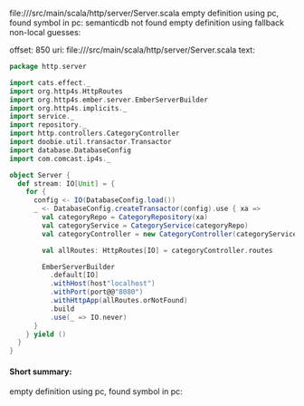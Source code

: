 file://<WORKSPACE>/src/main/scala/http/server/Server.scala
empty definition using pc, found symbol in pc: 
semanticdb not found
empty definition using fallback
non-local guesses:

offset: 850
uri: file://<WORKSPACE>/src/main/scala/http/server/Server.scala
text:
```scala
package http.server

import cats.effect._
import org.http4s.HttpRoutes
import org.http4s.ember.server.EmberServerBuilder
import org.http4s.implicits._
import service._
import repository._
import http.controllers.CategoryController
import doobie.util.transactor.Transactor
import database.DatabaseConfig
import com.comcast.ip4s._

object Server {
  def stream: IO[Unit] = {
    for {
      config <- IO(DatabaseConfig.load())
      _ <- DatabaseConfig.createTransactor(config).use { xa =>
        val categoryRepo = CategoryRepository(xa)
        val categoryService = CategoryService(categoryRepo)
        val categoryController = new CategoryController(categoryService)

        val allRoutes: HttpRoutes[IO] = categoryController.routes

        EmberServerBuilder
          .default[IO]
          .withHost(host"localhost")
          .withPort(port@@"8080")
          .withHttpApp(allRoutes.orNotFound)
          .build
          .use(_ => IO.never)
      }
    } yield ()
  }
}

```


#### Short summary: 

empty definition using pc, found symbol in pc: 